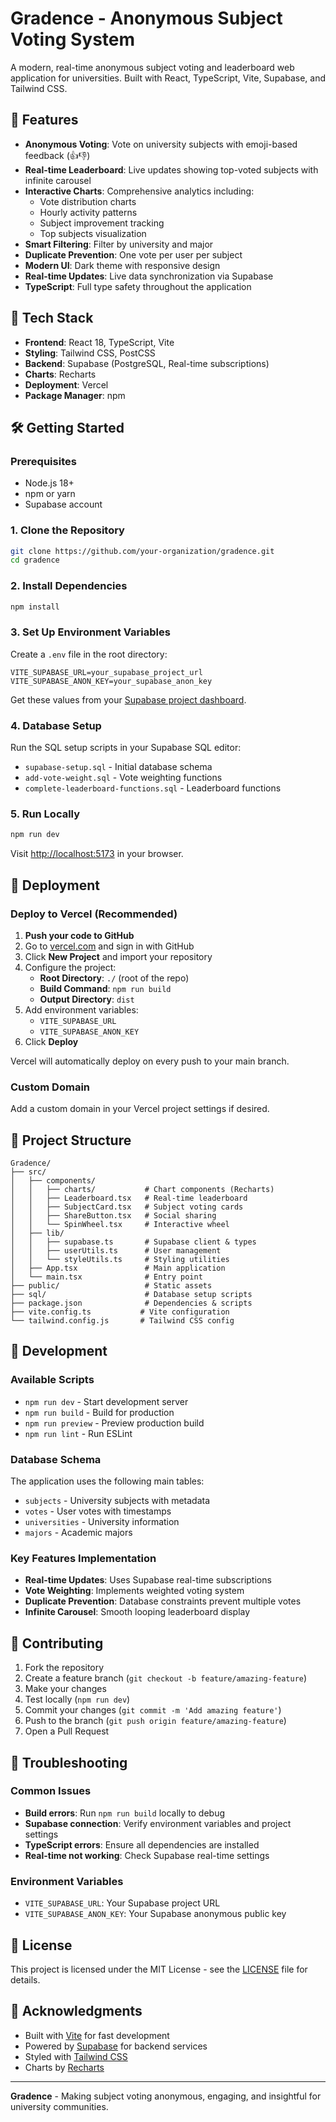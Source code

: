 # Gradence - Anonymous Subject Voting System

A modern, real-time anonymous subject voting and leaderboard web application for universities. Built with React, TypeScript, Vite, Supabase, and Tailwind CSS.

## 🎯 Features

- **Anonymous Voting**: Vote on university subjects with emoji-based feedback (👍👎)
- **Real-time Leaderboard**: Live updates showing top-voted subjects with infinite carousel
- **Interactive Charts**: Comprehensive analytics including:
  - Vote distribution charts
  - Hourly activity patterns
  - Subject improvement tracking
  - Top subjects visualization
- **Smart Filtering**: Filter by university and major
- **Duplicate Prevention**: One vote per user per subject
- **Modern UI**: Dark theme with responsive design
- **Real-time Updates**: Live data synchronization via Supabase
- **TypeScript**: Full type safety throughout the application

## 🚀 Tech Stack

- **Frontend**: React 18, TypeScript, Vite
- **Styling**: Tailwind CSS, PostCSS
- **Backend**: Supabase (PostgreSQL, Real-time subscriptions)
- **Charts**: Recharts
- **Deployment**: Vercel
- **Package Manager**: npm

## 🛠️ Getting Started

### Prerequisites
- Node.js 18+ 
- npm or yarn
- Supabase account

### 1. Clone the Repository
```bash
git clone https://github.com/your-organization/gradence.git
cd gradence
```

### 2. Install Dependencies
```bash
npm install
```

### 3. Set Up Environment Variables
Create a `.env` file in the root directory:
```env
VITE_SUPABASE_URL=your_supabase_project_url
VITE_SUPABASE_ANON_KEY=your_supabase_anon_key
```

Get these values from your [Supabase project dashboard](https://app.supabase.com/).

### 4. Database Setup
Run the SQL setup scripts in your Supabase SQL editor:
- `supabase-setup.sql` - Initial database schema
- `add-vote-weight.sql` - Vote weighting functions
- `complete-leaderboard-functions.sql` - Leaderboard functions

### 5. Run Locally
```bash
npm run dev
```
Visit [http://localhost:5173](http://localhost:5173) in your browser.

## 🚀 Deployment

### Deploy to Vercel (Recommended)
1. **Push your code to GitHub**
2. Go to [vercel.com](https://vercel.com) and sign in with GitHub
3. Click **New Project** and import your repository
4. Configure the project:
   - **Root Directory**: `./` (root of the repo)
   - **Build Command**: `npm run build`
   - **Output Directory**: `dist`
5. Add environment variables:
   - `VITE_SUPABASE_URL`
   - `VITE_SUPABASE_ANON_KEY`
6. Click **Deploy**

Vercel will automatically deploy on every push to your main branch.

### Custom Domain
Add a custom domain in your Vercel project settings if desired.

## 📁 Project Structure
```
Gradence/
├── src/
│   ├── components/
│   │   ├── charts/           # Chart components (Recharts)
│   │   ├── Leaderboard.tsx   # Real-time leaderboard
│   │   ├── SubjectCard.tsx   # Subject voting cards
│   │   ├── ShareButton.tsx   # Social sharing
│   │   └── SpinWheel.tsx     # Interactive wheel
│   ├── lib/
│   │   ├── supabase.ts       # Supabase client & types
│   │   ├── userUtils.ts      # User management
│   │   └── styleUtils.ts     # Styling utilities
│   ├── App.tsx               # Main application
│   └── main.tsx              # Entry point
├── public/                   # Static assets
├── sql/                      # Database setup scripts
├── package.json              # Dependencies & scripts
├── vite.config.ts           # Vite configuration
└── tailwind.config.js       # Tailwind CSS config
```

## 🔧 Development

### Available Scripts
- `npm run dev` - Start development server
- `npm run build` - Build for production
- `npm run preview` - Preview production build
- `npm run lint` - Run ESLint

### Database Schema
The application uses the following main tables:
- `subjects` - University subjects with metadata
- `votes` - User votes with timestamps
- `universities` - University information
- `majors` - Academic majors

### Key Features Implementation
- **Real-time Updates**: Uses Supabase real-time subscriptions
- **Vote Weighting**: Implements weighted voting system
- **Duplicate Prevention**: Database constraints prevent multiple votes
- **Infinite Carousel**: Smooth looping leaderboard display

## 🤝 Contributing

1. Fork the repository
2. Create a feature branch (`git checkout -b feature/amazing-feature`)
3. Make your changes
4. Test locally (`npm run dev`)
5. Commit your changes (`git commit -m 'Add amazing feature'`)
6. Push to the branch (`git push origin feature/amazing-feature`)
7. Open a Pull Request

## 🐛 Troubleshooting

### Common Issues
- **Build errors**: Run `npm run build` locally to debug
- **Supabase connection**: Verify environment variables and project settings
- **TypeScript errors**: Ensure all dependencies are installed
- **Real-time not working**: Check Supabase real-time settings

### Environment Variables
- `VITE_SUPABASE_URL`: Your Supabase project URL
- `VITE_SUPABASE_ANON_KEY`: Your Supabase anonymous public key

## 📄 License

This project is licensed under the MIT License - see the [LICENSE](LICENSE) file for details.

## 🙏 Acknowledgments

- Built with [Vite](https://vitejs.dev/) for fast development
- Powered by [Supabase](https://supabase.com/) for backend services
- Styled with [Tailwind CSS](https://tailwindcss.com/)
- Charts by [Recharts](https://recharts.org/)

---

**Gradence** - Making subject voting anonymous, engaging, and insightful for university communities.

